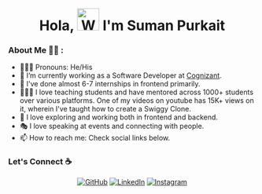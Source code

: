 <h1 align="center"> Hola, <img src="https://raw.githubusercontent.com/nixin72/nixin72/master/wave.gif" 
         alt="Waving hand animated gif"
         height="45"
         width="45" /> I'm Suman Purkait</h1>

### About Me 👦🏻 :
- 👩🏻‍💻 Pronouns: He/His
- 💼 I’m currently working as a Software Developer at [Cognizant](cognizant.com).
- 🎒 I've done almost 6-7 internships in frontend primarily.
- 👩🏻‍🏫 I love teaching students and have mentored across 1000+ students over various platforms. One of my videos on youtube has 15K+ views on it, wherein I've taught how to create a Swiggy Clone.
- 🧭 I love exploring and working both in frontend and backend.
- 🎭 I love speaking at events and connecting with people.
- 📫 How to reach me: Check social links below.

### Let's Connect :coffee:
<p align="center">
	<a href="https://github.com/PurkaitSuman"><img src="https://img.icons8.com/bubbles/50/000000/github.png" alt="GitHub"/></a>
	<a href="https://www.linkedin.com/in/sumanpurkait/"><img src="https://img.icons8.com/bubbles/50/000000/linkedin.png" alt="LinkedIn"/></a>
	<a href="https://www.instagram.com/myselfsumanpurkait/"><img src="https://img.icons8.com/bubbles/50/000000/instagram.png" alt="Instagram"/></a>
</p>

<!--
**SumanPurkait-grb/SumanPurkait-grb** is a ✨ _special_ ✨ repository because its `README.md` (this file) appears on your GitHub profile.

Here are some ideas to get you started:

- 🔭 I’m currently working on ...
- 🌱 I’m currently learning ...
- 👯 I’m looking to collaborate on ...
- 🤔 I’m looking for help with ...
- 💬 Ask me about ...
- 📫 How to reach me: ...
- 😄 Pronouns: ...
- ⚡ Fun fact: ...
-->
